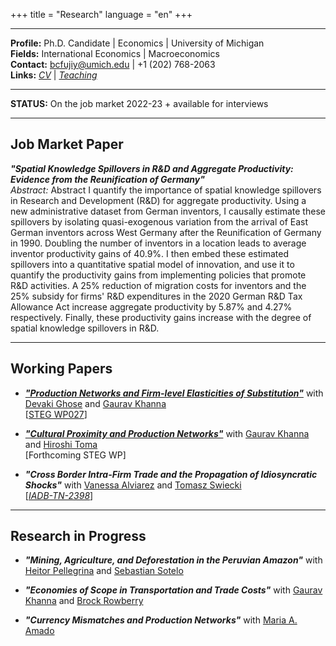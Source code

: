 
+++
title = "Research"
language = "en"
+++

---

**Profile:** Ph.D. Candidate | Economics | University of Michigan \
**Fields:** International Economics | Macroeconomics \
**Contact:** bcfujiy@umich.edu | +1 (202) 768-2063 \
**Links:** [*CV*](https://bcfujiy.github.io/img/resources/CV_BCF.pdf) | [*Teaching*](https://bcfujiy.github.io/img/resources/TeachEval_BCF.pdf)

---

**STATUS:** On the job market 2022-23 + available for interviews

---

## Job Market Paper
***"Spatial Knowledge Spillovers in R&D and Aggregate Productivity: Evidence from the Reunification of Germany"*** \
*Abstract:* Abstract I quantify the importance of spatial knowledge spillovers in Research and Development (R&D) for aggregate productivity. Using a new administrative dataset from German inventors, I causally estimate these spillovers by isolating quasi-exogenous variation from the arrival of East German inventors across West Germany after the Reunification of Germany in 1990. Doubling the number of inventors in a location leads to average inventor productivity gains of 40.9%. I then embed these estimated spillovers into a quantitative spatial model of innovation, and use it to quantify the productivity gains from implementing policies that promote R&D activities. A 25% reduction of migration costs for inventors and the 25% subsidy for firms' R&D expenditures in the 2020 German R&D Tax Allowance Act increase aggregate productivity by 5.87% and 4.27% respectively. Finally, these productivity gains increase with the degree of spatial knowledge spillovers in R&D.

---

## Working Papers

* ***["Production Networks and Firm-level Elasticities of Substitution"](https://bcfujiy.github.io/img/papers/CFGK_ElastSubst.pdf)*** with [Devaki Ghose](https://sites.google.com/view/devakighose/home) and [Gaurav Khanna](https://www.econgaurav.com/) \
[[STEG WP027](https://steg.cepr.org/sites/default/files/2022-09/WP027%20CevallosFujiyGhoseKhanna%20ProductionNetworksAndFirmLevelElasticitiesOfSubstitution_0.pdf)]

* ***["Cultural Proximity and Production Networks"](https://bcfujiy.github.io/img/papers/CFKT_CulturalProx.pdf)*** with [Gaurav Khanna](https://www.econgaurav.com/) and [Hiroshi Toma](https://hiroshitoma.github.io/) \
[Forthcoming STEG WP]

* ***"Cross Border Intra-Firm Trade and the Propagation of Idiosyncratic Shocks"*** with [Vanessa Alviarez](http://www.vanessaalviarezubc.com/) and [Tomasz Swiecki](https://sites.google.com/site/tomaszswiecki/) \
[[*IADB-TN-2398*](https://publications.iadb.org/publications/english/document/Cross-Border-Intra-Firm-Trade-and-the-Propagation-of-Idiosyncratic-Shocks-A-New-Dataset.pdf)]

---

## Research in Progress

* ***"Mining, Agriculture, and Deforestation in the Peruvian Amazon"*** with [Heitor Pellegrina](https://sites.google.com/site/heitorpellegrina/) and [Sebastian Sotelo](http://www-personal.umich.edu/~ssotelo/)

* ***"Economies of Scope in Transportation and Trade Costs"*** with [Gaurav Khanna](https://www.econgaurav.com/) and [Brock Rowberry](https://lsa.umich.edu/econ/people/phd-students/brock-rowberry.html)

* ***"Currency Mismatches and Production Networks"*** with [Maria A. Amado](https://sites.google.com/view/mariaalejandraamado/p%C3%A1gina-principal)